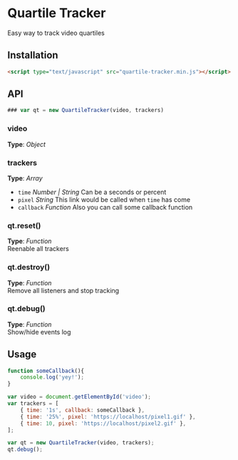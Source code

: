 # Quartile Tracker
Easy way to track video quartiles



## Installation
```html
<script type="text/javascript" src="quartile-tracker.min.js"></script>
```



## API

```javascript
### var qt = new QuartileTracker(video, trackers)
```

### video   
**Type**: _Object_   


### trackers
**Type**: _Array_   
- `time` _Number | String_ Can be a seconds or percent
- `pixel` _String_ This link would be called when `time` has come
- `callback` _Function_ Also you can call some callback function


### qt.reset()
**Type**: _Function_   
Reenable all trackers


### qt.destroy()
**Type**: _Function_   
Remove all listeners and stop tracking


### qt.debug()
**Type**: _Function_   
Show/hide events log



## Usage
```javascript
function someCallback(){
	console.log('yey!');
}

var video = document.getElementById('video');
var trackers = [
	{ time: '1s', callback: someCallback },
	{ time: '25%', pixel: 'https://localhost/pixel1.gif' },
	{ time: 10, pixel: 'https://localhost/pixel2.gif' },
];

var qt = new QuartileTracker(video, trackers);
qt.debug();
```








